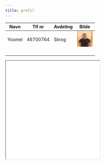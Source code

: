 ```yaml
---
title: profil
---
```


| Navn   | Tlf nr   | Avdeling | Bilde                                                       |
| ------ | -------- | -------- | ----------------------------------------------------------- |
| Yosmel | 46700764 | Skrog    | <img src="/assets/3297 Yosmel.jpg" width="50" height="50"/> |
|        |          |          |                                                             |
|        |          |          |                                                             |
|        |          |          |                                                             |
|        |          |          |                                                             |


<iframe with="560" height="315" src="![[Team Grodås.xlsx]]" />


